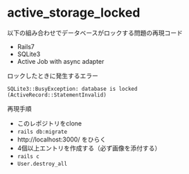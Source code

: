# active_storage_locked

以下の組み合わせでデータベースがロックする問題の再現コード

- Rails7
- SQLite3
- Active Job with async adapter

ロックしたときに発生するエラー
```
SQLite3::BusyException: database is locked (ActiveRecord::StatementInvalid)
```

再現手順

- このレポジトリをclone
- `rails db:migrate`
- http://localhost:3000/ をひらく
- 4個以上エントリを作成する（必ず画像を添付する）
- `rails c`
- `User.destroy_all`

